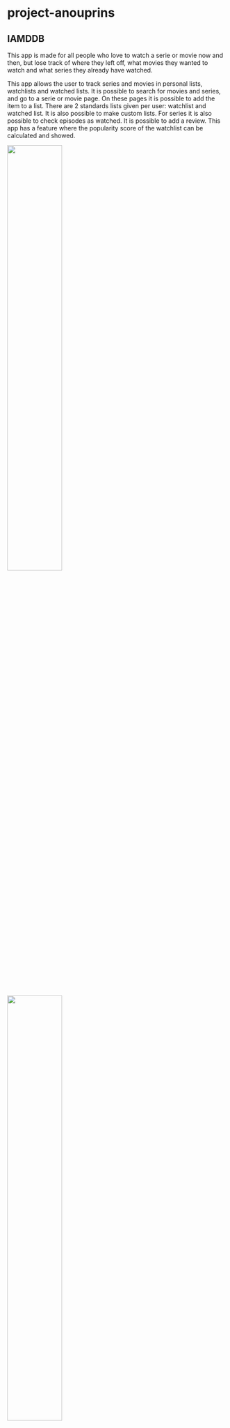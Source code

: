 # project-anouprins

## IAMDDB
This app is made for all people who love to watch a serie or movie now and then, but lose track of where they left off, what movies they wanted to watch and what series they already have watched. 

This app allows the user to track series and movies in personal lists, watchlists and watched lists.
It is possible to search for movies and series, and go to a serie or movie page. On these pages it is possible to add the item to a list.
There are 2 standards lists given per user: watchlist and watched list. 
It is also possible to make custom lists.
For series it is also possible to check episodes as watched.
It is possible to add a review.
This app has a feature where the popularity score of the watchlist can be calculated and showed.

<img src="read_me/serie_page.jpeg" style="width: 50%;">

<img src="read_me/taste_page.jpeg" style="width: 50%;">

<img src="read_me/watchlist_page.jpeg" style="width: 50%;">

## source

To retrieve movie and serie data, this apps uses the TMDB database.
When moving to serie or movie page, the app adds the relevant data to the IAMDDB database if not already there.

Source: https://developer.themoviedb.org/docs

## requirements

Flask
Flask-Session
Flask-SQLAlchemy
psycopg2-binary
SQLAlchemy

## run 

### run queries directly on database

sudo su - postgres
psql postgres
\c books;

### debugger in terminal

export DATABASE_URL="postgresql://postgres:horizontal_smeller18*@localhost/iamddb"

flask --app app.py --debug run

### create database

python3 create.py

### view web application
